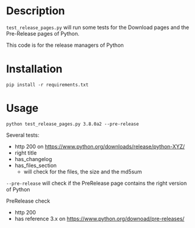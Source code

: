 # Description

`test_release_pages.py` will run some tests for the Download pages and the
Pre-Release pages of Python.

This code is for the release managers of Python

# Installation

```
pip install -r requirements.txt
```

# Usage

```
python test_release_pages.py 3.8.0a2 --pre-release
```

Several tests:
* http 200 on https://www.python.org/downloads/release/python-XYZ/
* right title
* has_changelog
* has_files_section
    * will check for the files, the size and the md5sum

`--pre-release` will check if the PreRelease page contains the right version of
Python

PreRelease check
* http 200
* has reference 3.x on https://www.python.org/downoad/pre-releases/
